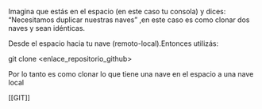 Imagina que estás en el espacio (en este caso tu consola) y dices: “Necesitamos duplicar nuestras naves” ,en este caso es como clonar dos naves y sean idénticas.

Desde el espacio hacia tu nave (remoto-local).Entonces utilizás:

git clone <enlace_repositorio_github>

Por lo tanto es como clonar lo que tiene una nave en el espacio a una nave local

[[GIT]]